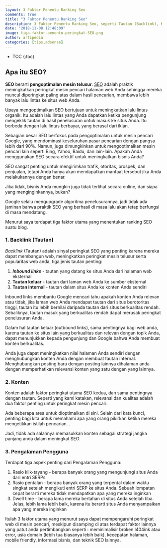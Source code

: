 ```yaml
---
layout: 3 Faktor Penentu Ranking Seo
comments: true
title: "3 Faktor Penentu Ranking Seo"
description: 3 Faktor Penentu Ranking Seo, seperti Tautan (Backlink), Konten dan Pengalaman Pengguna. Memiliki Backlink dan konten berkualitas serta pengalaman pengguna yang seo friendly maka lalulintas organik akan meningkat.
date: "2018-11-08 12:48:09"
image: tiga-faktor-penentu-peringkat-SEO.png
author: artipedia
categories: [tips,adsense]
---
```

* TOC
{:toc}

## Apa itu SEO?
**SEO** berarti **pengoptimalan mesin telusur**. <acronym title="search engine optimization">SEO</acronym> adalah praktik meningkatkan peringkat mesin pencari halaman web Anda sehingga mereka muncul diperingkat paling atas dalam hasil pencarian, membawa lebih banyak lalu lintas ke situs web Anda.

Upaya mengoptimalkan SEO bertujuan untuk meningkatkan lalu lintas organik. Itu adalah lalu lintas yang Anda dapatkan ketika pengunjung mengeklik tautan di hasil penelusuran untuk masuk ke situs Anda. Itu berbeda dengan lalu lintas berbayar, yang berasal dari iklan.

Sebagian besar SEO berfokus pada pengoptimalan untuk mesin pencari Google, yang mendominasi keseluruhan pasar pencarian dengan pangsa lebih dari 90%. Namun, juga dimungkinkan untuk mengoptimalkan mesin pencari lain seperti Bing, Yahoo, Baidu, dan lain-lain.
Apakah Anda menggunakan SEO secara efektif untuk meningkatkan bisnis Anda?

SEO sangat penting untuk mengirimkan trafik, otoritas, prospek, dan penjualan, tetapi Anda hanya akan mendapatkan manfaat tersebut jika Anda melakukannya dengan benar.

Jika tidak, bisnis Anda mungkin juga tidak terlihat secara online, dan siapa yang menginginkannya, bukan?

Google selalu mengupgrade algoritma penelusurannya, jadi tidak ada jaminan bahwa praktik SEO yang berhasil di masa lalu akan tetap berfungsi di masa mendatang.

Menurut saya terdapat tiga faktor utama yang menentukan ranking SEO suatu blog.

### 1. Backlink (Tautan)

_Backlink_ (Tautan) adalah sinyal peringkat SEO yang penting karena mereka dapat membangun web, meningkatkan peringkat mesin telusur serta popularitas web anda, tiga jenis tautan penting:

1. **_Inbound links_** - tautan yang datang ke situs Anda dari halaman web eksternal
2. **Tautan keluar** - tautan dari laman web Anda ke sumber eksternal
3. **Tautan internal** - tautan dalam situs Anda ke konten Anda sendiri

Inbound links membantu Google mencari tahu apakah konten Anda relevan atau tidak, jika laman web Anda mendapat tautan dari situs berotoritas tinggi, tautan itu lebih bernilai daripada tautan dari situs berkualitas rendah. Sebaliknya, tautan masuk yang berkualitas rendah dapat merusak peringkat penelusuran Anda.

Dalam hal tautan keluar (outbound links), sama pentingnya bagi web anda, karena tautan ke situs lain yang berkualitas dan relevan dengan topik Anda, dapat menunjukkan kepada pengunjung dan Google bahwa Anda membuat konten berkualitas. 

Anda juga dapat meningkatkan nilai halaman Anda sendiri dengan menghubungkan konten Anda dengan membuat tautan internal. Menghubungkan posting baru dengan posting lainnya dihalaman anda dengan memperhatikan relevansi konten yang satu dengan yang lainnya.

### 2. Konten
Konten adalah faktor peringkat utama SEO kedua, dan sama pentingnya dengan tautan. Seperti yang kami katakan, relevansi dan kualitas adalah dua faktor penting untuk peringkat mesin pencari.

Ada beberapa area untuk dioptimalkan di sini. Selain dari kata kunci, penting bagi kita untuk memahami apa yang orang pikirkan ketika mereka mengetikkan istilah pencarian. .

Jadi, tidak ada salahnya memasukkan konten sebagai strategi jangka panjang anda dalam meningkat SEO.

### 3. Pengalaman Pengguna
Terdapat tiga aspek penting dari Pengalaman Pengguna:

1. Rasio klik-tayang - berapa banyak orang yang mengunjungi situs Anda dari entri SERPs
3. Rasio pentalan - berapa banyak orang yang terpental dalam waktu singkat setelah mengikuti entri SERP ke situs Anda. Sebuah lompatan cepat berarti mereka tidak mendapatkan apa yang mereka inginkan
4. Dwell time - berapa lama mereka bertahan di situs Anda setelah tiba. Jelas, lebih lama lebih baik, karena itu berarti situs Anda menyampaikan apa yang mereka inginkan

Itulah 3 faktor utama yang menurut saya dapat mempengaruhi peringkat web di mesin pencari, meskipun disamping di atas terdapat faktor lainnya yang patut anda pertimbangkan seperti : meminimalisir broken l404ink atau error, usia domain (lebih tua biasanya lebih baik), kecepatan halaman, mobile friendly, informasi bisnis, dan teknik SEO lainnya. 


